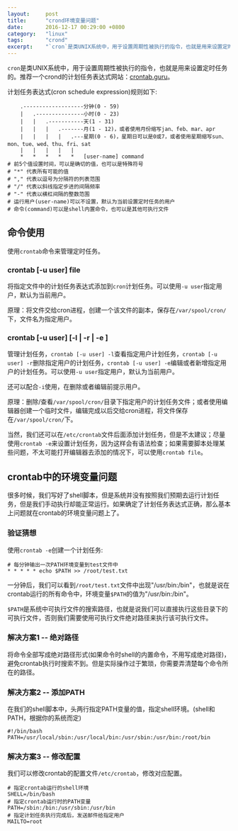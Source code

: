 ```yaml
---
layout:     post
title:      "crond环境变量问题"
date:       2016-12-17 00:29:00 +0800
category:   "linux"
tags:       "crond"
excerpt:    "`cron`是类UNIX系统中，用于设置周期性被执行的指令，也就是用来设置定时任务的。很多时候，我们写好了shell脚本，但是系统并没有按照我们预期去运行计划任务，但是我们手动执行却能正常运行。如果确定了计划任务表达式正确，那么基本上问题就在crontab的环境变量问题上了。"
---
```


`cron`是类UNIX系统中，用于设置周期性被执行的指令，也就是用来设置定时任务的。推荐一个crond的计划任务表达式网站：[crontab.guru](https://crontab.guru/)。

计划任务表达式(cron schedule expression)规则如下:

````
    .-------------------分钟(0 - 59)
    |   .---------------小时(0 - 23)
    |   |   .-----------天(1 - 31)
    |   |   |   .-------月(1 - 12)，或者使用月份缩写jan、feb、mar、apr
    |   |   |   |   .---星期(0 - 6)，星期日可以是0或7，或者使用星期缩写sun、mon、tue、wed、thu、fri、sat
    |   |   |   |   |
    *   *   *   *   *   [user-name] command
# 前5个值设置时间，可以是确切的值，也可以是特殊符号
# "*" 代表所有可能的值
# "," 代表以逗号为分隔符的列表范围
# "/" 代表以斜线指定步进的间隔频率
# "-" 代表以横杠间隔的整数范围
# 运行用户(user-name)可以不设置，默认为当前设置定时任务的用户
# 命令(command)可以是shell内置命令，也可以是其他可执行文件
````

## 命令使用

使用`crontab`命令来管理定时任务。

### crontab [-u user] file

将指定文件中的计划任务表达式添加到`cron`计划任务。可以使用`-u user`指定用户，默认为当前用户。

原理：将文件交给cron进程，创建一个该文件的副本，保存在`/var/spool/cron/`下，文件名为指定用户。

### crontab [-u user] [-l | -r | -e ]

管理计划任务，`crontab [-u user] -l`查看指定用户计划任务，`crontab [-u user] -r`删除指定用户的计划任务，`crontab [-u user] -e`编辑或者新增指定用户的计划任务。可以使用`-u user`指定用户，默认为当前用户。

还可以配合`-i`使用，在删除或者编辑前提示用户。

原理：删除/查看`/var/spool/cron/`目录下指定用户的计划任务文件；或者使用编辑器创建一个临时文件，编辑完成以后交给cron进程，将文件保存在`/var/spool/cron/`下。

当然，我们还可以在`/etc/crontab`文件后面添加计划任务，但是不太建议；尽量使用`crontab -e`来设置计划任务，因为这样会有语法检查；如果需要脚本处理某些问题，不太可能打开编辑器去添加的情况下，可以使用`crontab file`。

## crontab中的环境变量问题

很多时候，我们写好了shell脚本，但是系统并没有按照我们预期去运行计划任务，但是我们手动执行却能正常运行。如果确定了计划任务表达式正确，那么基本上问题就在crontab的环境变量问题上了。

### 验证猜想

使用`crontab -e`创建一个计划任务:

````
# 每分钟输出一次PATH环境变量到test文件中
* * * * * echo $PATH >> /root/test.txt
````

一分钟后，我们可以看到`/root/test.txt`文件中出现"/usr/bin:/bin"，也就是说在crontab运行的所有命令中，环境变量`$PATH`的值为"/usr/bin:/bin"。

`$PATH`是系统中可执行文件的搜索路径，也就是说我们可以直接执行这些目录下的可执行文件，否则我们需要使用可执行文件绝对路径来执行该可执行文件。

### 解决方案1 -- 绝对路径

将命令全部写成绝对路径形式(如果命令时shell的内置命令，不用写成绝对路径)，避免crontab执行时搜索不到。但是实际操作过于繁琐，你需要弄清楚每个命令所在的路径。

### 解决方案2 -- 添加PATH

在我们的shell脚本中，头两行指定PATH变量的值，指定shell环境。(shell和PATH，根据你的系统而定)

````
#!/bin/bash
PATH=/usr/local/sbin:/usr/local/bin:/usr/sbin:/usr/bin:/root/bin
````

### 解决方案3 -- 修改配置

我们可以修改crontab的配置文件`/etc/crontab`，修改对应配置。

````
# 指定crontab运行的shell环境
SHELL=/bin/bash
# 指定crontab运行时的PATH变量
PATH=/sbin:/bin:/usr/sbin:/usr/bin
# 指定计划任务执行完成后，发送邮件给指定用户
MAILTO=root
````
